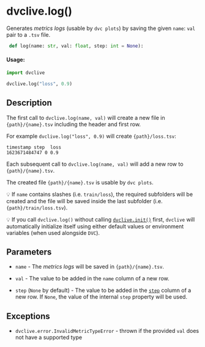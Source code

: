 # dvclive.log()

Generates _metrics logs_ (usable by `dvc plots`) by saving the given `name`:
`val` pair to a `.tsv` file.

```py
 def log(name: str, val: float, step: int = None):
```

#### Usage:

```py
import dvclive

dvclive.log("loss", 0.9)
```

## Description

The first call to `dvclive.log(name, val)` will create a new file in
`{path}/{name}.tsv` including the header and first row.

For example `dvclive.log("loss", 0.9)` will create `{path}/loss.tsv`:

```
timestamp step  loss
1623671484747 0 0.9
```

Each subsequent call to `dvclive.log(name, val)` will add a new row to
`{path}/{name}.tsv`.

The created file `{path}/{name}.tsv` is usable by `dvc plots`.

💡 If `name` contains slashes (i.e. `train/loss`), the required subfolders will
be created and the file will be saved inside the last subfolder (i.e.
`{path}/train/loss.tsv`).

💡 If you call `dvclive.log()` without calling [`dvclive.init()`] first,
`dvclive` will automatically initialize itself using either default values or
environment variables (when used alongside `DVC`).

## Parameters

- `name` - The _metrics logs_ will be saved in `{path}/{name}.tsv`.

- `val` - The value to be added in the `name` column of a new row.

- `step` (`None` by default) - The value to be added in the
  [`step`](/doc/dvclive/api-reference/get_step) column of a new row. If `None`,
  the value of the internal `step` property will be used.

## Exceptions

- `dvclive.error.InvalidMetricTypeError` - thrown if the provided `val` does not
  have a supported type

[`dvclive.init()`]: /doc/dvclive/api-reference/init
